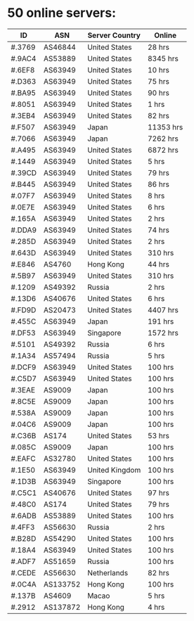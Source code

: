 # 50 online servers:

| ID | ASN | Server Country | Online |
| ------ | ------ | ------ | ------ |
| #.3769 | AS46844 | United States | 28 hrs |
| #.9AC4 | AS53889 | United States | 8345 hrs |
| #.6EF8 | AS63949 | United States | 10 hrs |
| #.D363 | AS63949 | United States | 75 hrs |
| #.BA95 | AS63949 | United States | 90 hrs |
| #.8051 | AS63949 | United States | 1 hrs |
| #.3EB4 | AS63949 | United States | 82 hrs |
| #.F507 | AS63949 | Japan | 11353 hrs |
| #.7066 | AS63949 | Japan | 7262 hrs |
| #.A495 | AS63949 | United States | 6872 hrs |
| #.1449 | AS63949 | United States | 5 hrs |
| #.39CD | AS63949 | United States | 79 hrs |
| #.B445 | AS63949 | United States | 86 hrs |
| #.07F7 | AS63949 | United States | 8 hrs |
| #.0E7E | AS63949 | United States | 6 hrs |
| #.165A | AS63949 | United States | 2 hrs |
| #.DDA9 | AS63949 | United States | 74 hrs |
| #.285D | AS63949 | United States | 2 hrs |
| #.643D | AS63949 | United States | 310 hrs |
| #.E846 | AS4760 | Hong Kong | 44 hrs |
| #.5B97 | AS63949 | United States | 310 hrs |
| #.1209 | AS49392 | Russia | 2 hrs |
| #.13D6 | AS40676 | United States | 6 hrs |
| #.FD9D | AS20473 | United States | 4407 hrs |
| #.455C | AS63949 | Japan | 191 hrs |
| #.DF53 | AS63949 | Singapore | 1572 hrs |
| #.5101 | AS49392 | Russia | 6 hrs |
| #.1A34 | AS57494 | Russia | 5 hrs |
| #.DCF9 | AS63949 | United States | 100 hrs |
| #.C5D7 | AS63949 | United States | 100 hrs |
| #.3EAE | AS9009 | Japan | 100 hrs |
| #.8C5E | AS9009 | Japan | 100 hrs |
| #.538A | AS9009 | Japan | 100 hrs |
| #.04C6 | AS9009 | Japan | 100 hrs |
| #.C36B | AS174 | United States | 53 hrs |
| #.085C | AS9009 | Japan | 100 hrs |
| #.EAFC | AS32780 | United States | 100 hrs |
| #.1E50 | AS63949 | United Kingdom | 100 hrs |
| #.1D3B | AS63949 | Singapore | 100 hrs |
| #.C5C1 | AS40676 | United States | 97 hrs |
| #.48C0 | AS174 | United States | 79 hrs |
| #.6ADB | AS53889 | United States | 100 hrs |
| #.4FF3 | AS56630 | Russia | 2 hrs |
| #.B28D | AS54290 | United States | 100 hrs |
| #.18A4 | AS63949 | United States | 100 hrs |
| #.ADF7 | AS51659 | Russia | 100 hrs |
| #.CEDE | AS56630 | Netherlands | 82 hrs |
| #.0C4A | AS133752 | Hong Kong | 100 hrs |
| #.137B | AS4609 | Macao | 5 hrs |
| #.2912 | AS137872 | Hong Kong | 4 hrs |

